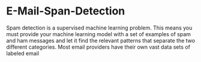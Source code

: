 # E-Mail-Span-Detection
Spam detection is a supervised machine learning problem. This means you must provide your machine learning model with a set of examples of spam and ham messages and let it find the relevant patterns that separate the two different categories. Most email providers have their own vast data sets of labeled email
